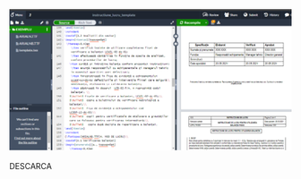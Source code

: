 <img src="/images/latex.PNG">
<br>
<br>DESCARCA<br>
<object data="/pdf/latex_IL.PDF" width="1000" height="1000" type='application/pdf'></object>
<br> 
